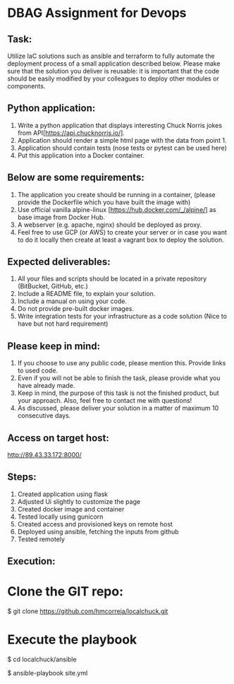 # DBAG Assignment for Devops #

## Task:
Utilize IaC solutions such as ansible and terraform to fully automate the deployment process of a small application described below. Please make sure that the solution you deliver is reusable: it is important that the code should be easily modified by your colleagues to deploy other modules or components.
 
## Python application:
1. Write a python application that displays interesting Chuck Norris jokes from API[https://api.chucknorris.io/].
2. Application should render a simple html page with the data from point 1.
3. Application should contain tests (nose tests or pytest can be used here)
4. Put this application into a Docker container.
 
## Below are some requirements:
1. The application you create should be running in a container, (please provide the Dockerfile which you have built the image with) 
2. Use official vanilla alpine-linux [https://hub.docker.com/_/alpine/] as base image from Docker Hub.
3. A webserver (e.g. apache, nginx) should be deployed as proxy.
4. Feel free to use GCP (or AWS) to create your server or in case you want to do it locally then create at least a vagrant box to deploy the solution.
 
## Expected deliverables:
1. All your files and scripts should be located in a private repository (BitBucket, GitHub, etc.)
2. Include a README file, to explain your solution.
3. Include a manual on using your code.
4. Do not provide pre-built docker images.
5. Write integration tests for your infrastructure as a code solution (Nice to have but not hard requirement)
 
## Please keep in mind:
1. If you choose to use any public code, please mention this. Provide links to used code.
2. Even if you will not be able to finish the task, please provide what you have already made.
3. Keep in mind, the purpose of this task is not the finished product, but your approach. Also, feel free to contact me with questions!
 4. As discussed, please deliver your solution in a matter of maximum 10 consecutive days. 

## Access on target host:
http://89.43.33.172:8000/

## Steps:
1. Created application using flask
2. Adjusted Ui slightly to customize the page
3. Created docker image and container
4. Tested locally using gunicorn
5. Created access and provisioned keys on remote host
6. Deployed using ansible, fetching the inputs from github
7. Tested remotely

## Execution:
# Clone the GIT repo:

  $ git clone https://github.com/hmcorreia/localchuck.git

# Execute the playbook
 
  $ cd localchuck/ansible
  
  $ ansible-playbook site.yml


